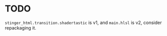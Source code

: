 # TODO

`stinger_html.transition.shadertastic` is v1, and `main.hlsl` is v2, consider repackaging it.
